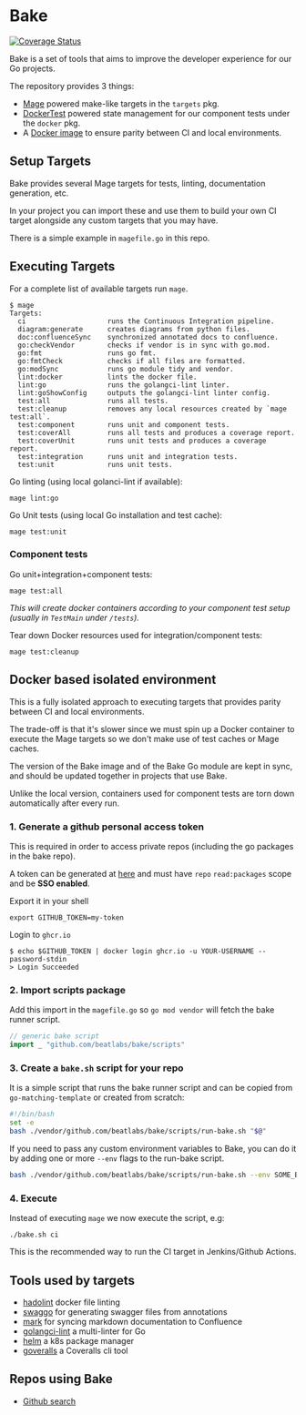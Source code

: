 # Bake

[![Coverage Status](https://coveralls.io/repos/github/beatlabs/bake/badge.svg?branch=master&t=yYHNCW)](https://coveralls.io/github/beatlabs/bake?branch=master)

Bake is a set of tools that aims to improve the developer experience for our Go projects.

The repository provides 3 things:

- [Mage](https://magefile.org/) powered make-like targets in the `targets` pkg.
- [DockerTest](https://github.com/ory/dockertest) powered state management for our component tests under the `docker` pkg.
- A [Docker image](https://github.com/beatlabs/bake/pkgs/container/bake) to ensure parity between CI and local environments.

## Setup Targets

Bake provides several Mage targets for tests, linting, documentation generation, etc.

In your project you can import these and use them to build your own CI target alongside any custom targets that you may have.

There is a simple example in `magefile.go` in this repo.

## Executing Targets

For a complete list of available targets run `mage`.

```console
$ mage
Targets:
  ci                    runs the Continuous Integration pipeline.
  diagram:generate      creates diagrams from python files.
  doc:confluenceSync    synchronized annotated docs to confluence.
  go:checkVendor        checks if vendor is in sync with go.mod.
  go:fmt                runs go fmt.
  go:fmtCheck           checks if all files are formatted.
  go:modSync            runs go module tidy and vendor.
  lint:docker           lints the docker file.
  lint:go               runs the golangci-lint linter.
  lint:goShowConfig     outputs the golangci-lint linter config.
  test:all              runs all tests.
  test:cleanup          removes any local resources created by `mage test:all`.
  test:component        runs unit and component tests.
  test:coverAll         runs all tests and produces a coverage report.
  test:coverUnit        runs unit tests and produces a coverage report.
  test:integration      runs unit and integration tests.
  test:unit             runs unit tests.

```

Go linting (using local golanci-lint if available):

```console
mage lint:go
```

Go Unit tests (using local Go installation and test cache):

```console
mage test:unit
```

### Component tests

Go unit+integration+component tests:

```console
mage test:all
```

_This will create docker containers according to your component test setup (usually in `TestMain` under `/tests`)._

Tear down Docker resources used for integration/component tests:

```console
mage test:cleanup
```

## Docker based isolated environment

This is a fully isolated approach to executing targets that provides parity between CI and local environments.

The trade-off is that it's slower since we must spin up a Docker container to execute the Mage targets so we don't make use of test caches or Mage caches.

The version of the Bake image and of the Bake Go module are kept in sync, and should be updated together in projects that use Bake.

Unlike the local version, containers used for component tests are torn down automatically after every run.

### 1. Generate a github personal access token

This is required in order to access private repos (including the go packages in the bake repo).

A token can be generated at [here](https://github.com/settings/tokens) and must have `repo` `read:packages` scope and be **SSO enabled**.

Export it in your shell

```console
export GITHUB_TOKEN=my-token
```

Login to `ghcr.io`

```console
$ echo $GITHUB_TOKEN | docker login ghcr.io -u YOUR-USERNAME --password-stdin
> Login Succeeded
```

### 2. Import scripts package

Add this import in the `magefile.go` so `go mod vendor` will fetch the bake runner script.

```go
// generic bake script
import _ "github.com/beatlabs/bake/scripts"
```

### 3. Create a `bake.sh` script for your repo

It is a simple script that runs the bake runner script and can be copied from `go-matching-template`
or created from scratch:

```bash
#!/bin/bash
set -e
bash ./vendor/github.com/beatlabs/bake/scripts/run-bake.sh "$@"
```

If you need to pass any custom environment variables to Bake, you can do it
by adding one or more `--env` flags to the run-bake script.

```bash
bash ./vendor/github.com/beatlabs/bake/scripts/run-bake.sh --env SOME_ENV_VAR=some-value "$@"
```

### 4. Execute

Instead of executing `mage` we now execute the script, e.g:

```console
./bake.sh ci
```

This is the recommended way to run the CI target in Jenkins/Github Actions.

## Tools used by targets

- [hadolint](https://github.com/hadolint/hadolint) docker file linting
- [swaggo](https://github.com/swaggo/swag) for generating swagger files from annotations
- [mark](https://github.com/kovetskiy/mark) for syncing markdown documentation to Confluence
- [golangci-lint](https://github.com/golangci/golangci-lint) a multi-linter for Go
- [helm](https://helm.sh/) a k8s package manager
- [goveralls](https://github.com/mattn/goveralls) a Coveralls cli tool

## Repos using Bake

- [Github search](https://github.com/search?q=org%3Abeatlabs+filename%3A%2Fbake.sh&type=Code)
